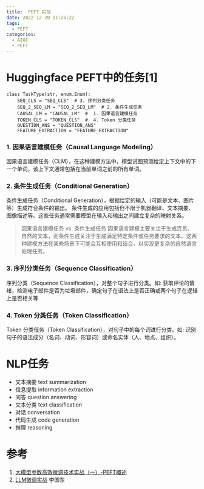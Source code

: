 ```yaml
---
title:  PEFT 实战
date: 2022-12-20 11:25:22
tags:
  - PEFT
categories:
  - AIGC  
  - PEFT
---
```


<p></p>
<!-- more -->

# Huggingface  PEFT中的任务[1]

```
class TaskType(str, enum.Enum):
    SEQ_CLS = "SEQ_CLS"  # 3. 序列分类任务
    SEQ_2_SEQ_LM = "SEQ_2_SEQ_LM"  # 2. 条件生成任务
    CAUSAL_LM = "CAUSAL_LM"  #  1. 因果语言建模任务
    TOKEN_CLS = "TOKEN_CLS"  #  4. Token 分类任务
    QUESTION_ANS = "QUESTION_ANS"
    FEATURE_EXTRACTION = "FEATURE_EXTRACTION"
```

### 1. 因果语言建模任务（Causal Language Modeling）
  因果语言建模任务（CLM），在这种建模方法中，模型试图预测给定上下文中的下一个单词，该上下文通常包括在当前单词之前的所有单词。

### 2. 条件生成任务（Conditional Generation）
  条件生成任务（Conditional Generation），根据给定的输入（可能是文本、图片等）生成符合条件的输出。
  条件生成的应用包括但不限于机器翻译、文本摘要、图像描述等。这些任务通常需要模型在输入和输出之间建立复杂的映射关系。

> 因果语言建模任务  vs.  条件生成任务 
  因果语言建模主要关注于生成连贯、自然的文本，而条件生成关注于生成满足特定条件或任务要求的文本。这两种建模方法在某些场景下可能会互相使用和结合，以实现更复杂的自然语言处理任务。


### 3. 序列分类任务（Sequence Classification）

  序列分类（Sequence Classification），对整个句子进行分类。如: 获取评论的情绪，检测电子邮件是否为垃圾邮件，确定句子在语法上是否正确或两个句子在逻辑上是否相关等

### 4. Token 分类任务（Token Classification）
  Token 分类任务（Token Classification），对句子中的每个词进行分类。如: 识别句子的语法成分（名词、动词、形容词）或命名实体（人、地点、组织）。


# NLP任务
+ 文本摘要 text summarization
+ 信息提取 information extraction
+ 问答 question answering
+ 文本分类 text classification
+ 对话 conversation
+ 代码生成 code generation
+ 推理 reasoning

# 参考
1. [大模型参数高效微调技术实战（一）-PEFT概述](https://zhuanlan.zhihu.com/p/651744834)
100. [LLM微调实战](https://github.com/www6v/llm-action#llm%E5%BE%AE%E8%B0%83%E5%AE%9E%E6%88%98) 李国东 





